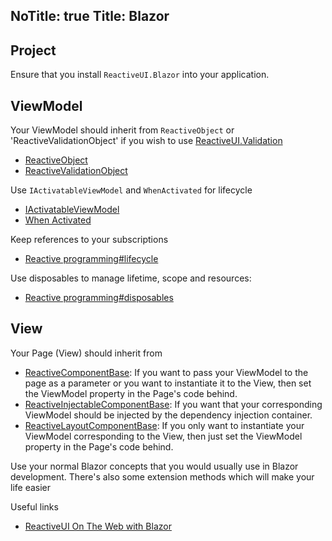 NoTitle: true
Title: Blazor
---

## Project

Ensure that you install `ReactiveUI.Blazor` into your application.

## ViewModel

Your ViewModel should inherit from `ReactiveObject` or 'ReactiveValidationObject' if you wish to use [ReactiveUI.Validation](https://www.reactiveui.net/docs/handbook/user-input-validation/)

- [ReactiveObject](../../../api/reactiveui/reactiveobject/)
- [ReactiveValidationObject](../../../api/reactiveui.validation.helpers/reactivevalidationobject/)

Use `IActivatableViewModel` and `WhenActivated` for lifecycle

- [IActivatableViewModel](../../../api/reactiveui/IActivatableViewModel/)
- [When Activated](../../../docs/handbook/when-activated/)

Keep references to your subscriptions

- [Reactive programming#lifecycle](../../../docs/reactive-programming/#lifecycle)

Use disposables to manage lifetime, scope and resources:

- [Reactive programming#disposables](../../../docs/reactive-programming/#disposables)

## View

Your Page (View) should inherit from

- [ReactiveComponentBase<T>](https://../../../api/reactiveui.blazor/reactivecomponentbase_1/): If you want to pass your ViewModel to the page as a parameter or you want to instantiate it to the View, then set the ViewModel property in the Page's code behind.
- [ReactiveInjectableComponentBase<T>](../../../api/reactiveui.blazor/reactiveinjectablecomponentbase_1/): If you want that your corresponding ViewModel should be injected by the dependency injection container.
- [ReactiveLayoutComponentBase](../../../api/reactiveui.blazor/reactivelayoutcomponentbase_1/): If you only want to instantiate your ViewModel corresponding to the View, then just set the ViewModel property in the Page's code behind.


Use your normal Blazor concepts that you would usually use in Blazor development. There's also some extension methods which will make your life easier

Useful links
- [ReactiveUI On The Web with Blazor](../../../posts/2020/07/article-blazor-compelling-example)
